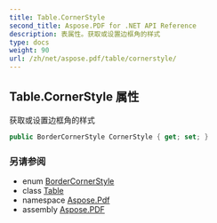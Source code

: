 ```yaml
---
title: Table.CornerStyle
second_title: Aspose.PDF for .NET API Reference
description: 表属性。获取或设置边框角的样式
type: docs
weight: 90
url: /zh/net/aspose.pdf/table/cornerstyle/
---
```

## Table.CornerStyle 属性

获取或设置边框角的样式

```csharp
public BorderCornerStyle CornerStyle { get; set; }
```

### 另请参阅

* enum [BorderCornerStyle](../../bordercornerstyle/)
* class [Table](../)
* namespace [Aspose.Pdf](../../../aspose.pdf/)
* assembly [Aspose.PDF](../../../)